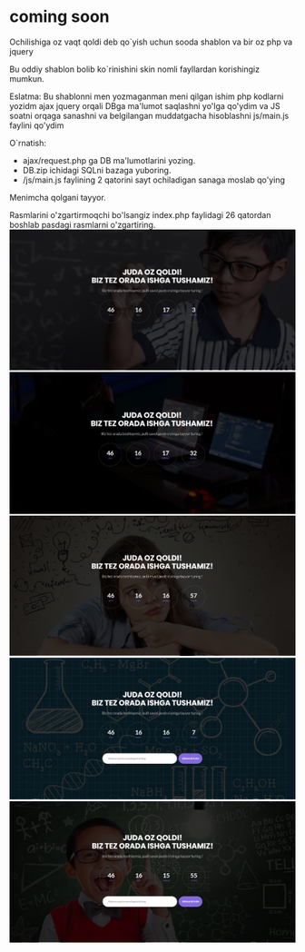 # coming soon
 Ochilishiga oz vaqt qoldi deb qo`yish uchun sooda shablon va bir oz php va jquery

Bu oddiy shablon bolib ko`rinishini skin nomli fayllardan korishingiz mumkun. 

Eslatma: Bu shablonni  men yozmaganman meni qilgan ishim php kodlarni yozidm ajax jquery orqali DBga ma'lumot saqlashni yo'lga qo'ydim va JS soatni orqaga sanashni va belgilangan muddatgacha hisoblashni js/main.js faylini qo'ydim

O`rnatish:
* ajax/request.php ga DB ma'lumotlarini yozing.
* DB.zip ichidagi SQLni bazaga yuboring.
* /js/main.js faylining 2 qatorini sayt ochiladigan sanaga moslab qo'ying

Menimcha qolgani tayyor.

Rasmlarini o'zgartirmoqchi bo'lsangiz index.php faylidagi 26 qatordan boshlab pasdagi rasmlarni o'zgartiring.
![Image](https://raw.githubusercontent.com/akbarali1/coming-soon/main/skin%202.png)
![Image](https://raw.githubusercontent.com/akbarali1/coming-soon/main/skin.png)
![Image](https://raw.githubusercontent.com/akbarali1/coming-soon/main/skin3.png)
![Image](https://raw.githubusercontent.com/akbarali1/coming-soon/main/skin4.png)
![Image](https://raw.githubusercontent.com/akbarali1/coming-soon/main/skin%205.png)
